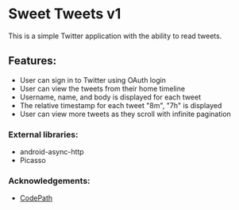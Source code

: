 # Sweet Tweets v1

This is a simple Twitter application with the ability to read tweets.

## Features:

- User can sign in to Twitter using OAuth login
- User can view the tweets from their home timeline
- Username, name, and body is displayed for each tweet
- The relative timestamp for each tweet "8m", "7h" is displayed
- User can view more tweets as they scroll with infinite pagination


### External libraries: 

- android-async-http
- Picasso

### Acknowledgements:

- <a href="http://www.codepath.com">CodePath</a>



